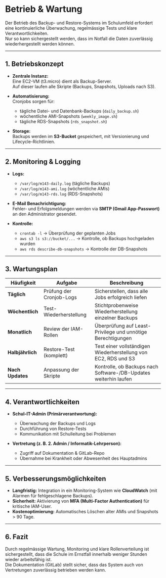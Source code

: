 # Betrieb & Wartung

Der Betrieb des Backup- und Restore-Systems im Schulumfeld erfordert eine kontinuierliche Überwachung, regelmässige Tests und klare Verantwortlichkeiten.  
Nur so kann sichergestellt werden, dass im Notfall die Daten zuverlässig wiederhergestellt werden können.

---

## 1. Betriebskonzept

- **Zentrale Instanz:**  
  Eine EC2-VM (t3.micro) dient als Backup-Server.  
  Auf dieser laufen alle Skripte (Backups, Snapshots, Uploads nach S3).  

- **Automatisierung:**  
  Cronjobs sorgen für:
  - tägliche Datei- und Datenbank-Backups (`daily_backup.sh`)
  - wöchentliche AMI-Snapshots (`weekly_image.sh`)
  - tägliche RDS-Snapshots (`rds_snapshot.sh`)

- **Storage:**  
  Backups werden im **S3-Bucket** gespeichert, mit Versionierung und Lifecycle-Richtlinien.

---

## 2. Monitoring & Logging

- **Logs:**  
  - `/var/log/m143-daily.log` (tägliche Backups)  
  - `/var/log/m143-ami.log` (wöchentliche AMIs)  
  - `/var/log/m143-rds.log` (RDS-Snapshots)  

- **E-Mail Benachrichtigung:**  
  Fehler- und Erfolgsmeldungen werden via **SMTP (Gmail App-Passwort)** an den Administrator gesendet.

- **Kontrolle:**  
  - `crontab -l` → Überprüfung der geplanten Jobs  
  - `aws s3 ls s3://bucket/...` → Kontrolle, ob Backups hochgeladen wurden  
  - `aws rds describe-db-snapshots` → Kontrolle der DB-Snapshots  

---

## 3. Wartungsplan

| Häufigkeit | Aufgabe | Beschreibung |
|------------|---------|--------------|
| **Täglich** | Prüfung der Cronjob-Logs | Sicherstellen, dass alle Jobs erfolgreich liefen |
| **Wöchentlich** | Test-Wiederherstellung | Stichtprobenweise Wiederherstellung einzelner Backups |
| **Monatlich** | Review der IAM-Rollen | Überprüfung auf Least-Privilege und unnötige Berechtigungen |
| **Halbjährlich** | Restore-Test (komplett) | Test einer vollständigen Wiederherstellung von EC2, RDS und S3 |
| **Nach Updates** | Anpassung der Skripte | Kontrolle, ob Backups nach Software-/DB-Updates weiterhin laufen |

---

## 4. Verantwortlichkeiten

- **Schul-IT-Admin (Primärverantwortung):**  
  - Überwachung der Backups und Logs  
  - Durchführung von Restore-Tests  
  - Kommunikation mit Schulleitung bei Problemen  

- **Vertretung (z. B. 2. Admin / Informatik-Lehrperson):**  
  - Zugriff auf Dokumentation & GitLab-Repo  
  - Übernahme bei Krankheit oder Abwesenheit des Hauptadmins  

---

## 5. Verbesserungsmöglichkeiten

- **Langfristig:** Integration in ein Monitoring-System wie **CloudWatch** (mit Alarmen für fehlgeschlagene Backups).  
- **Sicherheit:** Aktivierung von **MFA (Multi-Factor Authentication)** für kritische IAM-User.  
- **Kostenoptimierung:** Automatisches Löschen alter AMIs und Snapshots > 90 Tage.  

---

## 6. Fazit

Durch regelmässige Wartung, Monitoring und klare Rollenverteilung ist sichergestellt, dass die Schule im Ernstfall innerhalb weniger Stunden wieder arbeitsfähig ist.  
Die Dokumentation (GitLab) stellt sicher, dass das System auch von Vertretungen zuverlässig betrieben werden kann.

